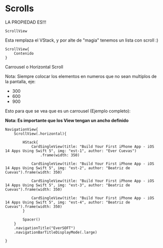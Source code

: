 # Scrolls

LA PROPIEDAD ES!!!

```ScrollView```

Esta remplaza el VStack, y por alte de "magia" tenemos un lista con scroll :) 

```
ScrollView{
	Contenido
}
```

Carrousel o Horizontal Scroll

Nota: Siempre colocar los elementos en numeros que no sean multiplos de la pantalla, eje: 

- 300
- 600
- 900

Esto para que se vea que es un carrousel (Ejemplo completo):

<strong>Nota: Es importante que los View tengan un ancho definido</strong>

```
NavigationView{
	ScrollView(.horizontal){
		
		HStack{
			CardSingleView(title: "Build Your First iPhone App - iOS 14 Apps Using Swift 5", img: "est-1", author: "Ever Cuevas")
				.frame(width: 350)
		
			CardSingleView(title: "Build Your First iPhone App - iOS 14 Apps Using Swift 5", img: "est-2", author: "Beatriz de Cuevas").frame(width: 350)
		
			CardSingleView(title: "Build Your First iPhone App - iOS 14 Apps Using Swift 5", img: "est-3", author: "Beatriz de Cuevas").frame(width: 350)
		
			CardSingleView(title: "Build Your First iPhone App - iOS 14 Apps Using Swift 5", img: "est-4", author: "Beatriz de Cuevas").frame(width: 350)
		}
		
		Spacer()
	}
	.navigationTitle("EverSOFT")
	.navigationBarTitleDisplayMode(.large)
	
}